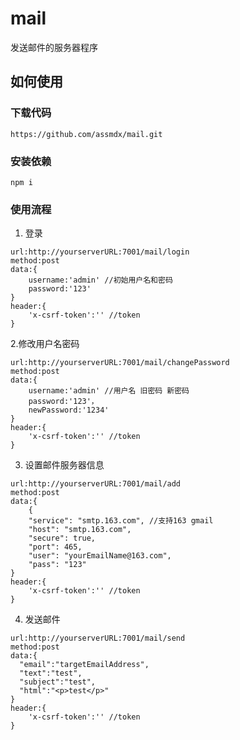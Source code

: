 # mail
发送邮件的服务器程序

## 如何使用

### 下载代码

```
https://github.com/assmdx/mail.git
```

### 安装依赖

```
npm i
```

### 使用流程

1. 登录

```
url:http://yourserverURL:7001/mail/login
method:post
data:{
    username:'admin' //初始用户名和密码
    password:'123'
}
header:{
    'x-csrf-token':'' //token
}
```

2.修改用户名密码

```
url:http://yourserverURL:7001/mail/changePassword
method:post
data:{
    username:'admin' //用户名 旧密码 新密码
    password:'123'，
    newPassword:'1234'
}
header:{
    'x-csrf-token':'' //token
}
```

3. 设置邮件服务器信息

```
url:http://yourserverURL:7001/mail/add
method:post
data:{
    {
    "service": "smtp.163.com", //支持163 gmail
    "host": "smtp.163.com",
    "secure": true,
    "port": 465,
    "user": "yourEmailName@163.com",
    "pass": "123"
}
header:{
    'x-csrf-token':'' //token
}
```

4. 发送邮件

```
url:http://yourserverURL:7001/mail/send
method:post
data:{    
  "email":"targetEmailAddress",
  "text":"test",
  "subject":"test",
  "html":"<p>test</p>"
}
header:{
    'x-csrf-token':'' //token
}
```

